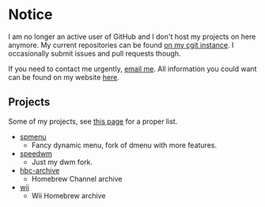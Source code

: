 # Notice

I am no longer an active user of GitHub and I don't host my projects on here anymore.
My current repositories can be found [on my cgit instance](https://git.speedie.site). I occasionally submit issues and pull requests though. 

If you need to contact me urgently, [email me](mailto:speedie@duck.com).
All information you could want can be found on my website [here](https://speedie.site).

## Projects

Some of my projects, see [this page](https://speedie.site/projects.php) for a proper list.

- [spmenu](https://spmenu.speedie.site)
  - Fancy dynamic menu, fork of dmenu with more features.
- [speedwm](https://speedwm.speedie.site)
  - Just my dwm fork.
- [hbc-archive](https://github.com/ForwarderFactory/hbc-archive)
  - Homebrew Channel archive
- [wii](https://github.com/ForwarderFactory/wii)
  - Wii Homebrew archive
